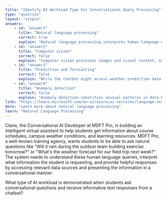 ```yaml
---
title: "Identify AI Workload Type For Conversational Query Processing"
type: "question"
layout: "single"
answers:
    - id: "answer1"
      title: "Natural language processing"
      correct: true
      explain: "Natural language processing interprets human language queries and generates appropriate text responses, making it the core technology for conversational interactions with chatbots."
    - id: "answer2"
      title: "Computer vision"
      correct: false
      explain: "Computer vision processes images and visual content, not text-based conversations or language understanding for chatbot interactions."
    - id: "answer3"
      title: "Prediction and forecasting"
      correct: false
      explain: "While the chatbot might access weather prediction data, the actual interpretation of user questions and generation of responses requires natural language processing."
    - id: "answer4"
      title: "Anomaly detection"
      correct: false
      explain: "Anomaly detection identifies unusual patterns in data but doesn't handle conversational interactions or language understanding for chatbot responses."
link: "https://learn.microsoft.com/en-us/azure/ai-services/language-service/overview"
more: "Learn more about natural language processing"
learn: "Natural Language Processing"
---
```


Claire, the Conversational AI Developer at MDFT Pro, is building an intelligent virtual assistant to help students get information about course schedules, campus weather conditions, and learning resources. MDFT Pro, a well-known training agency, wants students to be able to ask natural questions like "Will it rain during the outdoor team building exercise tomorrow?" or "What's the weather forecast for our field trip next week?" The system needs to understand these human language queries, interpret what information the student is requesting, and provide helpful responses by accessing relevant data sources and presenting the information in a conversational manner.

What type of AI workload is demonstrated when students ask conversational questions and receive informative text responses from a chatbot?

